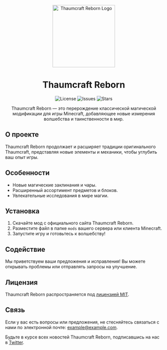 <p align="center">
  <img src="https://example.com/thaumcraft_reborn_logo.png" alt="Thaumcraft Reborn Logo" width="200">
</p>

<h1 align="center">Thaumcraft Reborn</h1>

<p align="center">
  <img src="https://img.shields.io/github/license/username/Thaumcraft-Reborn.svg" alt="License">
  <img src="https://img.shields.io/github/issues/username/repo.svg" alt="Issues">
  <img src="https://img.shields.io/github/stars/username/repo.svg" alt="Stars">
</p>

<p align="center">Thaumcraft Reborn — это перерождение классической магической модификации для игры Minecraft, добавляющее новые измерения волшебства и таинственности в мир.</p>

## О проекте

Thaumcraft Reborn продолжает и расширяет традиции оригинального Thaumcraft, представляя новые элементы и механики, чтобы углубить ваш опыт игры.

## Особенности

- Новые магические заклинания и чары.
- Расширенный ассортимент предметов и блоков.
- Увлекательные исследования в мире магии.

## Установка

1. Скачайте мод с официального сайта Thaumcraft Reborn.
2. Разместите файл в папке `mods` вашего сервера или клиента Minecraft.
3. Запустите игру и готовьтесь к волшебству!

## Содействие

Мы приветствуем ваши предложения и исправления! Вы можете открывать проблемы или отправлять запросы на улучшение.

## Лицензия

Thaumcraft Reborn распространяется под [лицензией MIT](LICENSE).

## Связь

Если у вас есть вопросы или предложения, не стесняйтесь связаться с нами по электронной почте: example@example.com.

Будьте в курсе всех новостей Thaumcraft Reborn, подписавшись на нас в [Twitter](https://twitter.com/thaumcraft_reborn).
</p>
